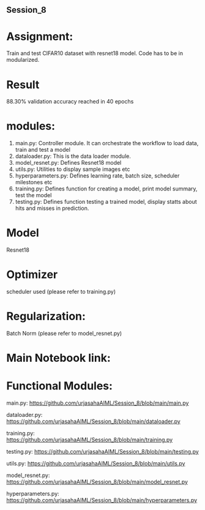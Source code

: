 ## Session_8


# Assignment:

Train and test CIFAR10 dataset with resnet18 model. Code has to be in modularized.

# Result

88.30% validation accuracy reached in 40 epochs




# modules:
1. main.py:             Controller module. It can orchestrate the workflow to load data, train and test a model
2. dataloader.py:       This is the data loader module. 
3. model_resnet.py:     Defines Resnet18 model
4. utils.py:            Utilities to display sample images etc
5. hyperparameters.py:  Defines learning rate, batch size, scheduler milestones etc
6. training.py:         Defines function for creating a model, print model summary, test the model
7. testing.py:          Defines function testing a trained model, display statts about hits and misses in prediction.

# Model
Resnet18 

# Optimizer
scheduler used (please refer to training.py)

# Regularization:
Batch Norm (please refer to model_resnet.py)

# Main Notebook link:


# Functional Modules:

main.py: 			https://github.com/urjasahaAIML/Session_8/blob/main/main.py

dataloader.py: 		https://github.com/urjasahaAIML/Session_8/blob/main/dataloader.py

training.py:		https://github.com/urjasahaAIML/Session_8/blob/main/training.py

testing.py:			https://github.com/urjasahaAIML/Session_8/blob/main/testing.py

utils.py:			https://github.com/urjasahaAIML/Session_8/blob/main/utils.py

model_resnet.py:	https://github.com/urjasahaAIML/Session_8/blob/main/model_resnet.py

hyperparameters.py:	https://github.com/urjasahaAIML/Session_8/blob/main/hyperparameters.py



